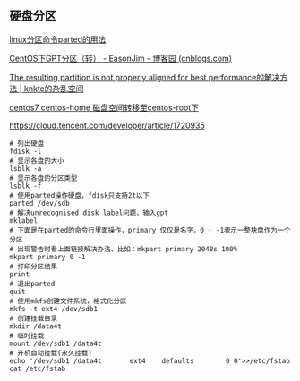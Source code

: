 ## 硬盘分区

[linux分区命令parted的用法](https://www.cnblogs.com/wholj/p/10924129.html)

[CentOS下GPT分区（转） - EasonJim - 博客园 (cnblogs.com)](https://www.cnblogs.com/EasonJim/p/9583268.html)

[The resulting partition is not properly aligned for best performance的解决方法 | knktc的杂乱空间](https://knktc.com/2014/06/03/resulting-partition-is-not-properly-aligned-for-best-performance/)

[centos7 centos-home 磁盘空间转移至centos-root下](https://blog.csdn.net/qq_42095014/article/details/122843769)


https://cloud.tencent.com/developer/article/1720935

```shell
# 列出硬盘
fdisk -l
# 显示各盘的大小
lsblk -a
# 显示各盘的分区类型
lsblk -f
# 使用parted操作硬盘，fdisk只支持2t以下
parted /dev/sdb
# 解决unrecognised disk label问题，输入gpt
mklabel
# 下面是在parted的命令行里面操作，primary 仅仅是名字，0 - -1表示一整块盘作为一个分区
# 出现警告时看上面链接解决办法，比如：mkpart primary 2048s 100%
mkpart primary 0 -1
# 打印分区结果
print
# 退出parted
quit
# 使用mkfs创建文件系统，格式化分区
mkfs -t ext4 /dev/sdb1
# 创建挂载目录
mkdir /data4t
# 临时挂载
mount /dev/sdb1 /data4t
# 开机自动挂载(永久挂载)
echo '/dev/sdb1 /data4t       ext4    defaults        0 0'>>/etc/fstab
cat /etc/fstab
```

